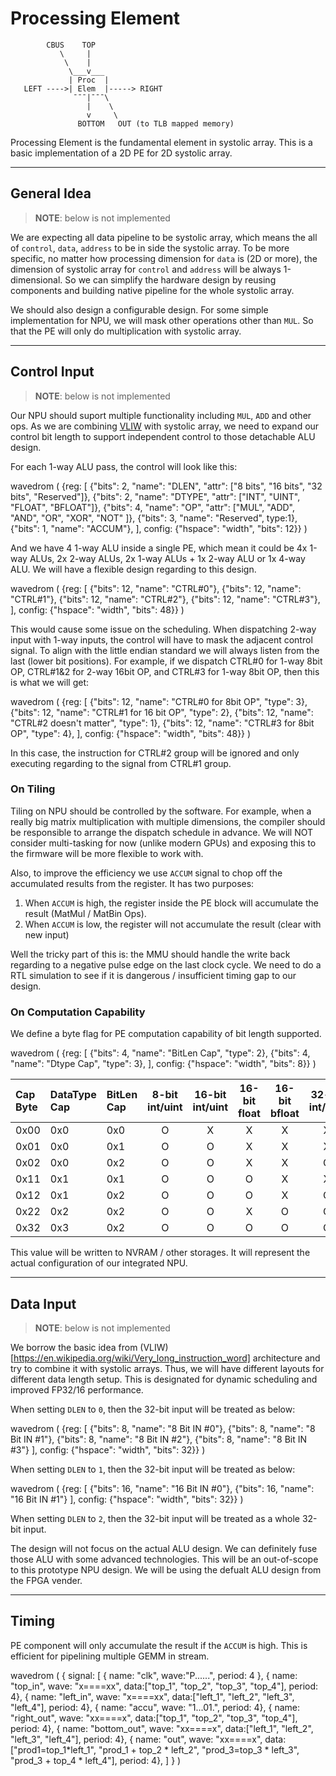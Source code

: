 # Processing Element

```ascii_art
        CBUS    TOP
           \     |
            \    |
             \___v___
             | Proc  |
   LEFT ---->| Elem  |-----> RIGHT
              ¯¯¯|¯¯¯\
                 |    \
                 v     \
               BOTTOM   OUT (to TLB mapped memory)
```

Processing Element is the fundamental element in systolic array. This is a basic implementation of a 2D PE for 2D systolic array.


-----------

## General Idea

> **NOTE**: below is not implemented

We are expecting all data pipeline to be systolic array, which means the all of `control`, `data`, `address` to be in side the systolic array. To be more specific, no matter how processing dimension for `data` is (2D or more), the dimension of systolic array for `control` and `address` will be always 1-dimensional. So we can simplify the hardware design by reusing components and building native pipeline for the whole systolic array.

We should also design a configurable design. For some simple implementation for NPU, we will mask other operations other than `MUL`. So that the PE will only do multiplication with systolic array.

-----------

## Control Input

> **NOTE**: below is not implemented

Our NPU should suport multiple functionality including `MUL`, `ADD` and other ops. As we are combining [VLIW](https://en.wikipedia.org/wiki/Very_long_instruction_word) with systolic array, we need to expand our control bit length to support independent control to those detachable ALU design.

For each 1-way ALU pass, the control will look like this:

wavedrom (
    {reg: [
        {"bits": 2, "name": "DLEN", "attr": ["8 bits", "16 bits", "32 bits", "Reserved"]},
        {"bits": 2, "name": "DTYPE", "attr": ["INT", "UINT", "FLOAT", "BFLOAT"]},
        {"bits": 4, "name": "OP", "attr": ["MUL", "ADD", "AND", "OR", "XOR", "NOT" ]},
        {"bits": 3, "name": "Reserved", type:1},
        {"bits": 1, "name": "ACCUM"},
    ],
    config: {"hspace": "width", "bits": 12}}
)

And we have 4 1-way ALU inside a single PE, which mean it could be 4x 1-way ALUs, 2x 2-way ALUs, 2x 1-way ALUs + 1x 2-way ALU or 1x 4-way ALU. We will have a flexible design regarding to this design.

wavedrom (
    {reg: [
        {"bits": 12, "name": "CTRL#0"},
        {"bits": 12, "name": "CTRL#1"},
        {"bits": 12, "name": "CTRL#2"},
        {"bits": 12, "name": "CTRL#3"},
    ],
    config: {"hspace": "width", "bits": 48}}
)

This would cause some issue on the scheduling. When dispatching 2-way input with 1-way inputs, the control will have to mask the adjacent control signal. To align with the little endian standard we will always listen from the last (lower bit positions). For example, if we dispatch CTRL#0 for 1-way 8bit OP, CTRL#1&2 for 2-way 16bit OP, and CTRL#3 for 1-way 8bit OP, then this is what we will get:

wavedrom (
    {reg: [
        {"bits": 12, "name": "CTRL#0 for 8bit OP", "type": 3},
        {"bits": 12, "name": "CTRL#1 for 16 bit OP", "type": 2},
        {"bits": 12, "name": "CTRL#2 doesn't matter", "type": 1},
        {"bits": 12, "name": "CTRL#3 for 8bit OP", "type": 4},
    ],
    config: {"hspace": "width", "bits": 48}}
)

In this case, the instruction for CTRL#2 group will be ignored and only executing regarding to the signal from CTRL#1 group.

### On Tiling

Tiling on NPU should be controlled by the software. For example, when a really big matrix multiplication with multiple dimensions, the compiler should be responsible to arrange the dispatch schedule in advance. We will NOT consider multi-tasking for now (unlike modern GPUs) and exposing this to the firmware will be more flexible to work with.

Also, to improve the efficiency we use `ACCUM` signal to chop off the accumulated results from the register. It has two purposes:
1. When `ACCUM` is high, the register inside the PE block will accumulate the result (MatMul / MatBin Ops).
2. When `ACCUM` is low, the register will not accumulate the result (clear with new input) 

Well the tricky part of this is: the MMU should handle the write back regarding to a negative pulse edge on the last clock cycle. We need to do a RTL simulation to see if it is dangerous / insufficient timing gap to our design.

### On Computation Capability

We define a byte flag for PE computation capability of bit length supported.

wavedrom (
    {reg: [
        {"bits": 4, "name": "BitLen Cap", "type": 2},
        {"bits": 4, "name": "Dtype Cap", "type": 3},
    ],
    config: {"hspace": "width", "bits": 8}}
)


|Cap Byte|DataType Cap|BitLen Cap|8-bit int/uint|16-bit int/uint|16-bit float|16-bit bfloat|32-bit int/uint|32 bit float|
|:----|:----|:----|:----:|:----:|:----:|:----:|:----:|:----:|
|0x00|0x0|0x0|O|X|X|X|X|X|
|0x01|0x0|0x1|O|O|X|X|X|X|
|0x02|0x0|0x2|O|O|X|X|O|X|    
|0x11|0x1|0x1|O|O|O|X|X|X|   
|0x12|0x1|0x2|O|O|O|X|O|O|
|0x22|0x2|0x2|O|O|X|O|O|O|
|0x32|0x3|0x2|O|O|O|O|O|O|

This value will be written to NVRAM / other storages. It will represent the actual configuration of our integrated NPU.

-----------

## Data Input

> **NOTE**: below is not implemented

We borrow the basic idea from (VLIW)[https://en.wikipedia.org/wiki/Very_long_instruction_word] architecture and try to combine it with systolic arrays. Thus, we will have different layouts for different data length setup. This is designated for dynamic scheduling and improved FP32/16 performance.

When setting `DLEN` to `0`, then the 32-bit input will be treated as below:

wavedrom (
    {reg: [
        {"bits": 8, "name": "8 Bit IN #0"},
        {"bits": 8, "name": "8 Bit IN #1"},
        {"bits": 8, "name": "8 Bit IN #2"},
        {"bits": 8, "name": "8 Bit IN #3"}
    ],
    config: {"hspace": "width", "bits": 32}}
)

When setting `DLEN` to `1`, then the 32-bit input will be treated as below:

wavedrom (
    {reg: [
        {"bits": 16, "name": "16 Bit IN #0"},
        {"bits": 16, "name": "16 Bit IN #1"}
    ],
    config: {"hspace": "width", "bits": 32}}
)

When setting `DLEN` to `2`, then the 32-bit input will be treated as a whole 32-bit input.

The design will not focus on the actual ALU design. We can definitely fuse those ALU with some advanced technologies. This will be an out-of-scope to this prototype NPU design. We will be using the defualt ALU design from the FPGA vender.

-----------

## Timing

PE component will only accumulate the result if the `ACCUM` is high. This is efficient for pipelining multiple GEMM in stream.

wavedrom (
    { signal: [
      { name: "clk", wave:"P......", period: 4 },
      { name: "top_in", wave: "x====xx", data:["top_1", "top_2", "top_3", "top_4"], period: 4},
      { name: "left_in", wave: "x====xx", data:["left_1", "left_2", "left_3", "left_4"], period: 4},
      { name: "accu", wave: "1...01.", period: 4},
      { name: "right_out", wave: "xx====x", data:["top_1", "top_2", "top_3", "top_4"], period: 4},
      { name: "bottom_out", wave: "xx====x", data:["left_1", "left_2", "left_3", "left_4"], period: 4},
      { name: "out", wave: "xx====x", data:["prod1=top_1*left_1", "prod_1 + top_2 * left_2", "prod_3=top_3 * left_3", "prod_3 + top_4 * left_4"], period: 4},
      ] }
)
